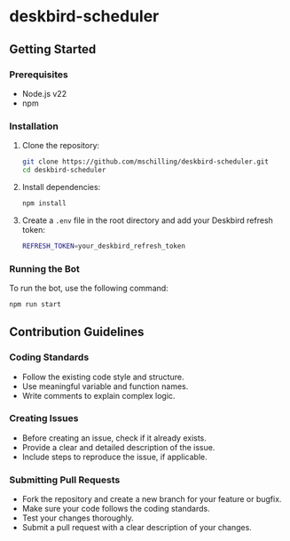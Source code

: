 # deskbird-scheduler

## Getting Started

### Prerequisites

- Node.js v22
- npm

### Installation

1. Clone the repository:
   ```sh
   git clone https://github.com/mschilling/deskbird-scheduler.git
   cd deskbird-scheduler
   ```

2. Install dependencies:
   ```sh
   npm install
   ```

3. Create a `.env` file in the root directory and add your Deskbird refresh token:
   ```sh
   REFRESH_TOKEN=your_deskbird_refresh_token
   ```

### Running the Bot

To run the bot, use the following command:
```sh
npm run start
```

## Contribution Guidelines

### Coding Standards

- Follow the existing code style and structure.
- Use meaningful variable and function names.
- Write comments to explain complex logic.

### Creating Issues

- Before creating an issue, check if it already exists.
- Provide a clear and detailed description of the issue.
- Include steps to reproduce the issue, if applicable.

### Submitting Pull Requests

- Fork the repository and create a new branch for your feature or bugfix.
- Make sure your code follows the coding standards.
- Test your changes thoroughly.
- Submit a pull request with a clear description of your changes.
